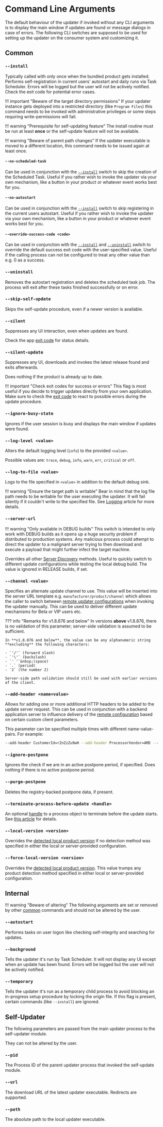 # Command Line Arguments

The default behaviour of the updater if invoked without any CLI arguments is to display the main window if updates are found or message dialogs in case of errors. The following CLI switches are supposed to be used for setting up the updater on the consumer system and customizing it.

## Common

### `--install`

Typically called with only once when the bundled product gets installed. Performs self-registration in current users' autostart and daily runs via Task Scheduler. Errors will be logged but the user will not be actively notified. Check the exit code for potential error cases.

!!! important "Beware of the target directory permissions"
    If your updater instance gets deployed into a restricted directory (like `Program Files`) this command needs to be invoked with administrative privileges or some steps requiring write-permissions will fail.

!!! warning "Prerequisite for self-updating feature"
    The install routine must be run at least **once** or the self-update feature will not be available.

!!! warning "Beware of parent path changes"
    If the updater executable is moved to a different location, this command needs to be issued again at least once.

#### `--no-scheduled-task`

Can be used in conjunction with the [`--install`](#-install) switch to skip the creation of the Scheduled Task. Useful if you rather wish to invoke the updater via your own mechanism, like a button in your product or whatever event works best for you.

#### `--no-autostart`

Can be used in conjunction with the [`--install`](#-install) switch to skip registering in the current users autostart. Useful if you rather wish to invoke the updater via your own mechanism, like a button in your product or whatever event works best for you.

#### `--override-success-code <code>`

Can be used in conjunction with the [`--install`](#-install) and [`--uninstall`](#-uninstall) switch to override the default success exit code with the user-specified value. Useful if the calling process can not be configured to treat any other value than e.g. 0 as a success.

### `--uninstall`

Removes the autostart registration and deletes the scheduled task job. The process will exit after these tasks finished successfully or on error.

### `--skip-self-update`

Skips the self-update procedure, even if a newer version is available.

### `--silent`

Suppresses any UI interaction, even when updates are found.

Check the app [exit code](Exit-Codes.md) for status details.

### `--silent-update`

Suppresses any UI, downloads and invokes the latest release found and exits afterwards.

Does nothing if the product is already up to date.

!!! important "Check exit codes for success or errors"
    This flag is most useful if you decide to trigger updates directly from your own application.  
    Make sure to check the [exit code](Exit-Codes.md) to react to possible errors during the update procedure.

### `--ignore-busy-state`

Ignores if the user session is busy and displays the main window if updates were found.

### `--log-level <value>`

Alters the default logging level (`info`) to the provided `<value>`.

Possible values are: `trace`, `debug`, `info`, `warn`, `err`, `critical` or `off`.

### `--log-to-file <value>`

Logs to the file specified in `<value>` in addition to the default debug sink.

!!! warning "Ensure the target path is writable"
    Bear in mind that the log file path needs to be writable for the user executing the updater. It will fail silently if it couldn't write to the specified file. See [Logging](Logging.md) article for more details.

### `--server-url`

!!! warning "Only available in DEBUG builds"
    This switch is intended to only work with DEBUG builds as it opens up a huge security problem if distributed to production systems. Any malicious process could attempt to direct the updater to a malignant server trying to then download and execute a payload that might further infect the target machine.

Overrides all other [Server Discovery](Server-Discovery.md) methods. Useful to quickly switch to different update configurations while testing the local debug build. The value is ignored in RELEASE builds, if set.

### `--channel <value>`

Specifies an alternate update channel to use. This value will be inserted into the server URL template e.g. `manufacturer/product/channel` which allows the caller to switch between [remote updater configurations](Remote-Configuration.md) when invoking the updater manually. This can be used to deliver different update mechanisms for Beta or VIP users etc.

??? info "Remarks for v1.8.876 and below"
    In versions **above** v1.8.876, there is no validation of this parameter; server-side validation is assumed to be sufficient.

    In **v1.8.876 and below**, the value can be any alphanumeric string **excluding** the following characters:

    - `'/'` (forward slash)
    - `'\'` (backslash)
    - `' '`&nbsp;(space)
    - `.` (period)
    - `2` (the number 2)

    Server-side path validation should still be used with earlier versions of the client.

### `--add-header <name=value>`

Allows for adding one or more additional HTTP headers to be added to the update server request. This can be used in conjunction with a backend application server to influence delivery of the [remote configuration](Remote-Configuration.md) based on certain custom client parameters.

This parameter can be specified multiple times with different name-value-pairs. For example:

```bash
--add-header CustomerId=rZnZzZu9wH --add-header ProcessorVendor=AMD --add-header IsVIP=true
```

### `--ignore-postpone`

Ignores the check if we are in an active postpone period, if specified. Does nothing if there is no active postpone period.

### `--purge-postpone`

Deletes the registry-backed postpone data, if present.

### `--terminate-process-before-update <handle>`

An optional [handle](https://learn.microsoft.com/en-us/windows/win32/sysinfo/about-handles-and-objects) to a process object to terminate before the update starts. See [this article](Terminate-Process-before-Update.md) for details.

### `--local-version <version>`

Overrides the [detected local product version](Product-Detection.md) if no detection method was specified in either the local or server-provided configuration.

### `--force-local-version <version>`

Overrides the [detected local product version](Product-Detection.md). This value trumps any product detection method specified in either local or server-provided configuration.

## Internal

!!! warning "Beware of altering"
    The following arguments are set or removed by other [common](#common) commands and should not be altered by the user.

### `--autostart`

Performs tasks on user logon like checking self-integrity and searching for updates.

### `--background`

Tells the updater it's run by Task Scheduler. It will not display any UI except when an update has been found. Errors will be logged but the user will not be actively notified.

### `--temporary`

Tells the updater it's run as a temporary child process to avoid blocking an in-progress setup procedure by locking the origin file. If this flag is present, certain commands (like `--install`) are ignored.

## Self-Updater

The following parameters are passed from the main updater process to the self-updater module.

They can not be altered by the user.

### `--pid`

The Process ID of the parent updater process that invoked the self-update module.

### `--url`

The download URL of the latest updater executable. Redirects are supported.

### `--path`

The absolute path to the local updater executable.
